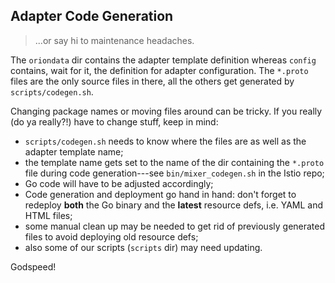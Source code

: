 Adapter Code Generation
-----------------------
> ...or say hi to maintenance headaches.

The `oriondata` dir contains the adapter template definition whereas
`config` contains, wait for it, the definition for adapter configuration.
The `*.proto` files are the only source files in there, all the others
get generated by `scripts/codegen.sh`.

Changing package names or moving files around can be tricky. If you
really (do ya really?!) have to change stuff, keep in mind:

* `scripts/codegen.sh` needs to know where the files are as well as
   the adapter template name;
* the template name gets set to the name of the dir containing the
  `*.proto` file during code generation---see `bin/mixer_codegen.sh`
   in the Istio repo;
* Go code will have to be adjusted accordingly;
* Code generation and deployment go hand in hand: don't forget to
  redeploy **both** the Go binary and the **latest** resource defs,
  i.e. YAML and HTML files;
* some manual clean up may be needed to get rid of previously generated
  files to avoid deploying old resource defs;
* also some of our scripts (`scripts` dir) may need updating.

Godspeed!
